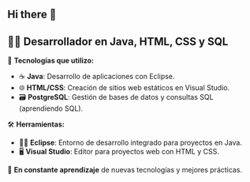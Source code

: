 ## Hi there 👋

## 👨‍💻 Desarrollador en Java, HTML, CSS y SQL

🚀 **Tecnologías que utilizo:**
- ☕ **Java**: Desarrollo de aplicaciones con Eclipse.
- 🌐 **HTML/CSS**: Creación de sitios web estáticos en Visual Studio.
- 🗃️ **PostgreSQL**: Gestión de bases de datos y consultas SQL (aprendiendo SQL).

🛠️ **Herramientas:**
- 🧑‍💻 **Eclipse**: Entorno de desarrollo integrado para proyectos en Java.
- 🖥️ **Visual Studio**: Editor para proyectos web con HTML y CSS.

🌱 **En constante aprendizaje** de nuevas tecnologías y mejores prácticas.

